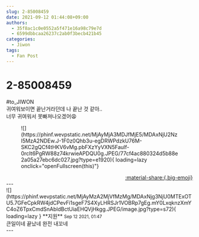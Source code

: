 ```yaml
---
slug: 2-85008459
date: 2021-09-12 01:44:08+09:00
authors:
  - 35f8ac1c0e0552a5f471e16a98c79e7d
  - 6599dbbcaa26237c2ab0f3becb421b45
categories:
  - Jiwon
tags:
  - Fan Post
---
```


# 2-85008459

<div class="post-container" markdown="1">
<div class="content-container md-sidebar__scrollwrap" markdown="1">

\#to_JIWON<br>귀여워보이면 끝난거라던데 나 끝난 것 같아..<br>너무 귀여워서 못빠져나오겠어😩
<figure markdown="1">
![](https://phinf.wevpstatic.net/MjAyMjA3MDJfMjE5/MDAxNjU2NzI5MzA2NDEw.J-1F0z0Qhb3u-egDRWPdzkU76M-SKC2gQCf4tHKV6vMg.pbFXzYyVXN5Faulf-0rcIt6PgRW88z74krwieAPDQU0g.JPEG/77cf4ac880324d5b88e2a05a27ebc6dc027.jpg?type=e1920){ loading=lazy onclick="openFullscreen(this)"}
</figure>


</div>
</div>

<div style="text-align: right;" markdown="1">
<a href="https://weverse.io/fromis9/fanpost/2-85008459" style="text-align: right;">:material-share:{.big-emoji}</a>
</div>
---

<div class="comments-container md-sidebar__scrollwrap" markdown="1">
<div class="comment" markdown="1">
<div class='id-container' markdown="1">
![](https://phinf.wevpstatic.net/MjAyMzA2MjVfMzMg/MDAxNjg3NjU0MTExOTU5.7GFeCpkRW4jdCPevFi1sgeF7S4XyLHRSJr1VOBRp7gEg.mY0LxqknzXmYC4oZ6TpxCmdSnAbldBctUiaEHQVjHkgg.JPEG/image.jpg?type=s72){ loading=lazy }
**<span class="artist">지원</span>** <small>Sep 12 2021, 01:47</small><br>
</div>
<div class='comment-body' markdown="1">
큰일이네 끝났네 완전 내꼬네 
</div>
</div>
</div>
---
